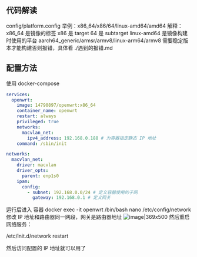 ## 代码解读

config/platform.config
举例：x86_64/x86/64/linux-amd64/amd64
解释：x86_64 是镜像的标签 x86 是 target 64 是 subtarget linux-amd64 是镜像构建时使用的平台
aarch64_generic/armsr/armv8/linux-arm64/armv8 需要稳定版本才能构建否则报错，具体看 ./遇到的报错.md

## 配置方法

使用 docker-compose

```yml
services:
  openwrt:
    image: 14790897/openwrt:x86_64
    container_name: openwrt
    restart: always
    privileged: true
    networks:
      macvlan_net:
        ipv4_address: 192.168.0.188 # 为容器指定静态 IP 地址
    command: /sbin/init

networks:
  macvlan_net:
    driver: macvlan
    driver_opts:
      parent: enp1s0
    ipam:
      config:
        - subnet: 192.168.0.0/24 # 定义容器使用的子网
          gateway: 192.168.0.1 # 定义网关
```

运行后进入 容器
docker exec -it openwrt /bin/bash
nano /etc/config/network
修改 IP 地址和路由器同一网段，网关是路由器地址
![image|369x500](upload://3XyxYevJvcGL0pA4oaUsROvt7cj.png)
然后重启网络服务：

/etc/init.d/network restart

然后访问配置的 IP 地址就可以用了
